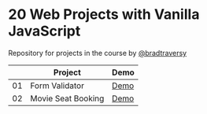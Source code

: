 # 20 Web Projects with Vanilla JavaScript

Repository for projects in the course by [@bradtraversy](https://github.com/bradtraversy)

|     | Project            | Demo                                                                         |
| --- | ------------------ | ---------------------------------------------------------------------------- |
| 01  | Form Validator     | [Demo](https://raubaca.github.io/20-projects-vanilla-js/form-validator/)     |
| 02  | Movie Seat Booking | [Demo](https://raubaca.github.io/20-projects-vanilla-js/movie-seat-booking/) |
